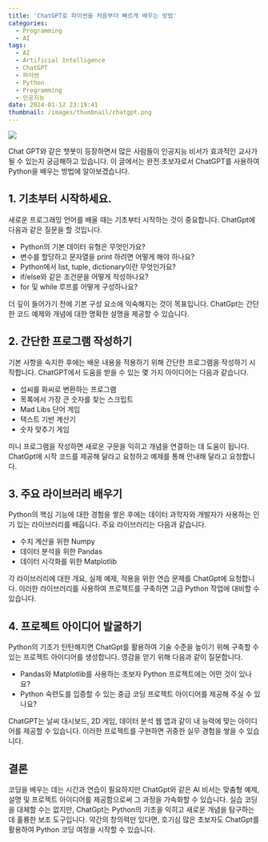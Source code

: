 ```yaml
---
title: 'ChatGPT로 파이썬을 처음부터 빠르게 배우는 방법'
categories:
  - Programming
  - AI
tags:
  - AI
  - Artificial Intelligence
  - ChatGPT
  - 파이썬
  - Python
  - Programming
  - 인공지능
date: 2024-01-12 23:19:41
thumbnail: /images/thumbnail/chatgpt.png
---
```


![](/images/header/chatgpt-5_1.png)

Chat GPT와 같은 챗봇이 등장하면서 많은 사람들이 인공지능 비서가 효과적인 교사가 될 수 있는지 궁금해하고 있습니다. 이 글에서는 완전 초보자로서 ChatGPT를 사용하여 Python을 배우는 방법에 알아보겠습니다.

## 1. 기초부터 시작하세요.

새로운 프로그래밍 언어를 배울 때는 기초부터 시작하는 것이 중요합니다. ChatGpt에 다음과 같은 질문을 할 것입니다.

- Python의 기본 데이터 유형은 무엇인가요?
- 변수를 할당하고 문자열을 print 하려면 어떻게 해야 하나요?
- Python에서 list, tuple, dictionary이란 무엇인가요?
- if/else와 같은 조건문을 어떻게 작성하나요?
- for 및 while 루프를 어떻게 구성하나요?

더 깊이 들어가기 전에 기본 구성 요소에 익숙해지는 것이 목표입니다. ChatGpt는 간단한 코드 예제와 개념에 대한 명확한 설명을 제공할 수 있습니다.

## 2. 간단한 프로그램 작성하기

기본 사항을 숙지한 후에는 배운 내용을 적용하기 위해 간단한 프로그램을 작성하기 시작합니다. ChatGPT에서 도움을 받을 수 있는 몇 가지 아이디어는 다음과 같습니다.

- 섭씨를 화씨로 변환하는 프로그램
- 목록에서 가장 큰 숫자를 찾는 스크립트
- Mad Libs 단어 게임
- 텍스트 기반 계산기
- 숫자 맞추기 게임

미니 프로그램을 작성하면 새로운 구문을 익히고 개념을 연결하는 데 도움이 됩니다. ChatGpt에 시작 코드를 제공해 달라고 요청하고 예제를 통해 안내해 달라고 요청합니다.

## 3. 주요 라이브러리 배우기

Python의 핵심 기능에 대한 경험을 쌓은 후에는 데이터 과학자와 개발자가 사용하는 인기 있는 라이브러리를 배웁니다. 주요 라이브러리는 다음과 같습니다.

- 수치 계산을 위한 Numpy
- 데이터 분석을 위한 Pandas
- 데이터 시각화를 위한 Matplotlib

각 라이브러리에 대한 개요, 실제 예제, 적용을 위한 연습 문제를 ChatGpt에 요청합니다. 이러한 라이브러리를 사용하여 프로젝트를 구축하면 고급 Python 작업에 대비할 수 있습니다.

## 4. 프로젝트 아이디어 발굴하기

Python의 기초가 탄탄해지면 ChatGpt를 활용하여 기술 수준을 높이기 위해 구축할 수 있는 프로젝트 아이디어를 생성합니다. 영감을 얻기 위해 다음과 같이 질문합니다.

- Pandas와 Matplotlib를 사용하는 초보자 Python 프로젝트에는 어떤 것이 있나요?
- Python 숙련도를 입증할 수 있는 중급 코딩 프로젝트 아이디어를 제공해 주실 수 있나요?

ChatGPT는 날씨 대시보드, 2D 게임, 데이터 분석 웹 앱과 같이 내 능력에 맞는 아이디어를 제공할 수 있습니다. 이러한 프로젝트를 구현하면 귀중한 실무 경험을 쌓을 수 있습니다.

## 결론

코딩을 배우는 데는 시간과 연습이 필요하지만 ChatGpt와 같은 AI 비서는 맞춤형 예제, 설명 및 프로젝트 아이디어를 제공함으로써 그 과정을 가속화할 수 있습니다. 실습 코딩을 대체할 수는 없지만, ChatGpt는 Python의 기초을 익히고 새로운 개념을 탐구하는 데 훌륭한 보조 도구입니다. 약간의 창의력만 있다면, 호기심 많은 초보자도 ChatGpt를 활용하여 Python 코딩 여정을 시작할 수 있습니다.
